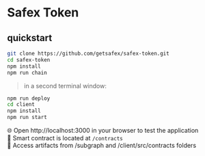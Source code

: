 # Safex Token

## quickstart

```bash
git clone https://github.com/getsafex/safex-token.git
cd safex-token
npm install
npm run chain
```

> in a second terminal window:

```bash
npm run deploy
cd client
npm install
npm run start
```

🌐 Open http://localhost:3000 in your browser to test the application <br />
🔏 Smart contract is located at `/contracts` <br />
📝 Access artifacts from /subgraph and /client/src/contracts folders